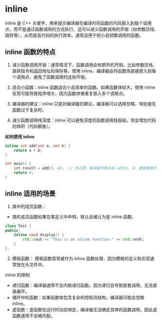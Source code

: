 # inline
inline 是 C++ 关键字，用来提示编译器在编译时将函数的代码嵌入到每个调用点，而不是通过函数调用的方式执行。这可以减少函数调用的开销（如参数压栈、跳转等），从而提高代码的执行效率。通常适用于短小且频繁调用的函数。


## inline 函数的特点
1. 减少函数调用开销：通常情况下，函数调用会有额外的开销，比如参数压栈、跳转指令和返回地址的保存等。使用 inline，编译器会将函数体直接嵌入到每个调用点，避免了函数调用的这些开销。

2. 适合小函数：inline 函数适合小且简单的函数。如果函数体较大，使用 inline 反而可能导致程序增大，因为函数体被重复嵌入多个调用点。

3. 编译器的建议：inline 只是对编译器的建议，编译器可以选择忽略，特别是在函数过于复杂时。

4. 减少函数调用栈深度：inline 可以避免深度的函数调用栈层级，但会增加代码的体积（代码膨胀）。

**如何使用 inline**
```cpp
inline int add(int a, int b) {
    return a + b;
}

int main() {
    int result = add(3, 4);  // 在这里，编译器可能会将 add(3, 4) 直接替换为 "3 + 4"
    return 0;
}

```

## inline 适用的场景
1. 类中的成员函数：
 + 类的成员函数如果在类定义中声明，默认会被认为是 inline 函数。
```cpp
class Test {
public:
    inline void display() {
        std::cout << "This is an inline function." << std::endl;
    }
};

```
2. 模板函数：
模板函数常常被作为 inline 函数处理，因为模板的定义和实现通常放在头文件中。


inline 的限制
 + 递归函数：编译器通常不会内联递归函数，因为递归会导致嵌套调用，无法直接展开。
 + 循环中的函数：如果函数体包含复杂的控制流结构，编译器可能会忽略 inline。
 + 虚函数：虚函数在运行时动态绑定，编译器无法确定具体的函数调用，因此虚函数通常不会被内联。





